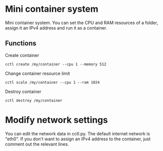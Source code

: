 # Mini container system
Mini container system. You can set the CPU and RAM resources of a folder, assign it an IPv4 address and run it as a container.

## Functions

Create container 
```
cctl create /my/container --cpu 1 --memory 512
```

Change container resource limit
```
cctl scale /my/container --cpu 1 --ram 1024
```

Destroy container
```
cctl destroy /my/container
```

# Modify network settings
You can edit the network data in cctl.py. The default internet network is "eth0". If you don't want to assign an IPv4 address to the container, just comment out the relevant lines.
